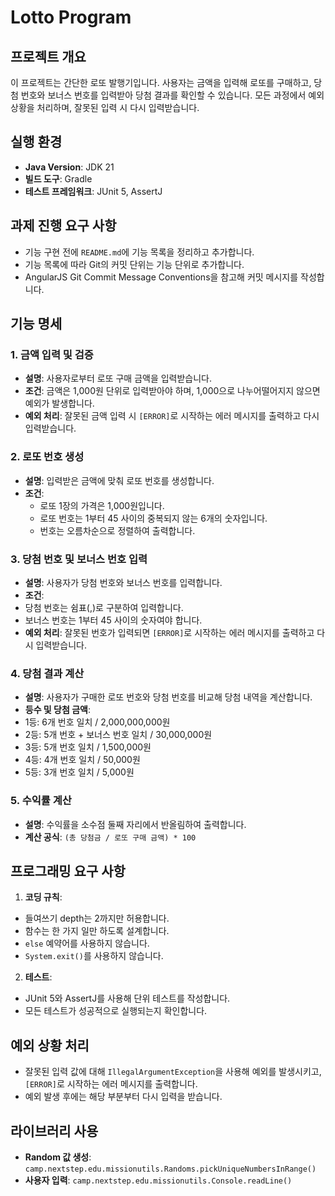 # Lotto Program

## 프로젝트 개요
이 프로젝트는 간단한 로또 발행기입니다. 사용자는 금액을 입력해 로또를 구매하고, 당첨 번호와 보너스 번호를 입력받아 당첨 결과를 확인할 수 있습니다. 모든 과정에서 예외 상황을 처리하며, 잘못된 입력 시 다시 입력받습니다.

## 실행 환경
- **Java Version**: JDK 21
- **빌드 도구**: Gradle
- **테스트 프레임워크**: JUnit 5, AssertJ

## 과제 진행 요구 사항
- 기능 구현 전에 `README.md`에 기능 목록을 정리하고 추가합니다.
- 기능 목록에 따라 Git의 커밋 단위는 기능 단위로 추가합니다.
- AngularJS Git Commit Message Conventions을 참고해 커밋 메시지를 작성합니다.

## 기능 명세

### 1. 금액 입력 및 검증
- **설명**: 사용자로부터 로또 구매 금액을 입력받습니다.
- **조건**: 금액은 1,000원 단위로 입력받아야 하며, 1,000으로 나누어떨어지지 않으면 예외가 발생합니다.
- **예외 처리**: 잘못된 금액 입력 시 `[ERROR]`로 시작하는 에러 메시지를 출력하고 다시 입력받습니다.

### 2. 로또 번호 생성
- **설명**: 입력받은 금액에 맞춰 로또 번호를 생성합니다.
- **조건**:
    - 로또 1장의 가격은 1,000원입니다.
    - 로또 번호는 1부터 45 사이의 중복되지 않는 6개의 숫자입니다.
    - 번호는 오름차순으로 정렬하여 출력합니다.

### 3. 당첨 번호 및 보너스 번호 입력
- **설명**: 사용자가 당첨 번호와 보너스 번호를 입력합니다.
- **조건**:
- 당첨 번호는 쉼표(,)로 구분하여 입력합니다.
- 보너스 번호는 1부터 45 사이의 숫자여야 합니다.
- **예외 처리**: 잘못된 번호가 입력되면 `[ERROR]`로 시작하는 에러 메시지를 출력하고 다시 입력받습니다.

### 4. 당첨 결과 계산
- **설명**: 사용자가 구매한 로또 번호와 당첨 번호를 비교해 당첨 내역을 계산합니다.
- **등수 및 당첨 금액**:
- 1등: 6개 번호 일치 / 2,000,000,000원
- 2등: 5개 번호 + 보너스 번호 일치 / 30,000,000원
- 3등: 5개 번호 일치 / 1,500,000원
- 4등: 4개 번호 일치 / 50,000원
- 5등: 3개 번호 일치 / 5,000원

### 5. 수익률 계산
- **설명**: 수익률을 소수점 둘째 자리에서 반올림하여 출력합니다.
- **계산 공식**: `(총 당첨금 / 로또 구매 금액) * 100`

## 프로그래밍 요구 사항
1. **코딩 규칙**:
- 들여쓰기 depth는 2까지만 허용합니다.
- 함수는 한 가지 일만 하도록 설계합니다.
- `else` 예약어를 사용하지 않습니다.
- `System.exit()`를 사용하지 않습니다.
2. **테스트**:
- JUnit 5와 AssertJ를 사용해 단위 테스트를 작성합니다.
- 모든 테스트가 성공적으로 실행되는지 확인합니다.

## 예외 상황 처리
- 잘못된 입력 값에 대해 `IllegalArgumentException`을 사용해 예외를 발생시키고, `[ERROR]`로 시작하는 에러 메시지를 출력합니다.
- 예외 발생 후에는 해당 부분부터 다시 입력을 받습니다.

## 라이브러리 사용
- **Random 값 생성**: `camp.nextstep.edu.missionutils.Randoms.pickUniqueNumbersInRange()`
- **사용자 입력**: `camp.nextstep.edu.missionutils.Console.readLine()`

